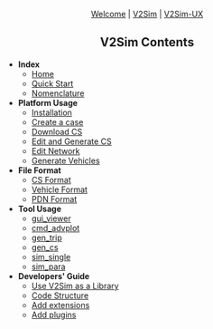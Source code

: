 <p style="text-align:center"><a href="/">Welcome<a> | <a href="/#/v2sim/">V2Sim</a> | <a href="/#/v2simux/">V2Sim-UX</a></p>
<h2 style="text-align:center">V2Sim Contents</h2>

+ **Index**
    + [Home](v2sim/)
    + [Quick Start](v2sim/quick-start)
    + [Nomenclature](v2sim/nom)
+ **Platform Usage**
    + [Installation](v2sim/usage/inst)
    + [Create a case](v2sim/usage/case)
    + [Download CS](v2sim/usage/downcs)
    + [Edit and Generate CS](v2sim/usage/editcs)
    + [Edit Network](v2sim/usage/editnet)
    + [Generate Vehicles](v2sim/usage/genveh)
+ **File Format**
    + [CS Format](v2sim/format/cs)
    + [Vehicle Format](v2sim/format/veh)
    + [PDN Format](v2sim/format/pdn)
+ **Tool Usage**
    + [gui_viewer](v2sim/tools/gui_viewer)
    + [cmd_advplot](v2sim/tools/cmd_advplot)
    + [gen_trip](v2sim/tools/gen_trip)
    + [gen_cs](v2sim/tools/gen_cs)
    + [sim_single](v2sim/tools/sim_single)
    + [sim_para](v2sim/tools/sim_para)
+ **Developers' Guide**
    + [Use V2Sim as a Library](v2sim/dev/lib)
    + [Code Structure](v2sim/dev/codestr)
    + [Add extensions](v2sim/dev/exts)
    + [Add plugins](v2sim/dev/plugins)